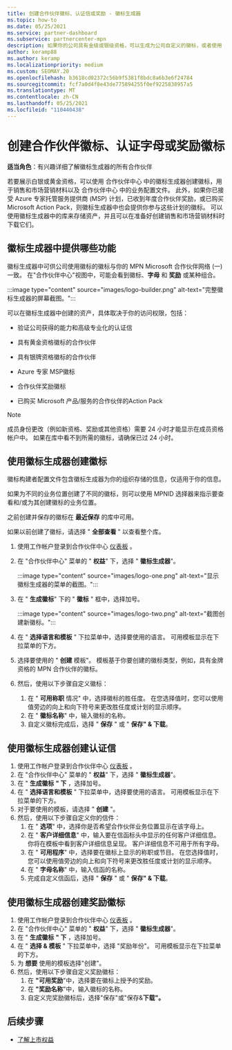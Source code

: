 ```yaml
---
title: 创建合作伙伴徽标、认证信或奖励 - 徽标生成器
ms.topic: how-to
ms.date: 05/25/2021
ms.service: partner-dashboard
ms.subservice: partnercenter-mpn
description: 如果你的公司具有金级或银级资格，可以生成为公司自定义的徽标，或者使用 合作伙伴中心 中的徽标生成器工具请求自定义的认证验证合作伙伴中心。
author: keramp88
ms.author: keramp
ms.localizationpriority: medium
ms.custom: SEOMAY.20
ms.openlocfilehash: b3618cd02372c56b9f5381f8bdc8a6b3e6f24784
ms.sourcegitcommit: fcf7a0d4f8e43de775894255f0ef9225838957a5
ms.translationtype: MT
ms.contentlocale: zh-CN
ms.lasthandoff: 05/25/2021
ms.locfileid: "110440438"
---
```

# <a name="create-a-partner-logo-certified-letter-or-award-logo"></a>创建合作伙伴徽标、认证字母或奖励徽标

**适当角色**：有兴趣详细了解徽标生成器的所有合作伙伴

若要展示白银或黄金资格，可以使用 合作伙伴中心 中的徽标生成器创建徽标，用于销售和市场营销材料以及 合作伙伴中心 中的业务配置文件。 此外，如果你已接受 Azure 专家托管服务提供商 (MSP) 计划，已收到年度合作伙伴奖励，或已购买 Microsoft Action Pack，则徽标生成器中也会提供你参与这些计划的徽标。 可以使用徽标生成器中的库来存储资产，并且可以在准备好创建销售和市场营销材料时下载它们。

## <a name="what-is-available-in-logo-builder"></a>徽标生成器中提供哪些功能

徽标生成器中可供公司使用徽标的徽标与你的 MPN Microsoft 合作伙伴网络 (一) 一致。 在"合作伙伴中心"视图中，可能会看到徽标、**字母** 和 **奖励** 或某种组合。

:::image type="content" source="images/logo-builder.png" alt-text="完整徽标生成器的屏幕截图。":::

可以在徽标生成器中创建的资产，具体取决于你的访问权限，包括：

- 验证公司获得的能力和高级专业化的认证信

- 具有黄金资格徽标的合作伙伴

- 具有银牌资格徽标的合作伙伴

- Azure 专家 MSP徽标

- 合作伙伴奖励徽标

- 已购买 Microsoft 产品/服务的合作伙伴的Action Pack

>[!NOTE]
>成员身份更改（例如新资格、奖励或其他资格）需要 24 小时才能显示在成员资格帐户中。 如果在库中看不到所需的徽标，请确保已过 24 小时。

## <a name="create-a-logo-using-logo-builder"></a>使用徽标生成器创建徽标

徽标构建者配置文件包含徽标生成器为你的组织存储的信息，仅适用于你的信息。

如果为不同的业务位置创建了不同的徽标，则可以使用 MPNID 选择器来指示要查看和/或为其创建徽标的业务位置。

之前创建并保存的徽标在 **最近保存** 的库中可用。

如果以前创建了徽标，请选择 " **全部查看** " 以查看整个库。

1. 使用工作帐户登录到合作伙伴中心 [仪表板](https://partner.microsoft.com/dashboard) 。
1. 在 "合作伙伴中心" 菜单的 " **权益**" 下，选择 " **徽标生成器**"。

   :::image type="content" source="images/logo-one.png" alt-text="显示徽标生成器的菜单的截图。":::
1. 在 " **生成徽标**" 下的 " **徽标** " 框中，选择加号。

   :::image type="content" source="images/logo-two.png" alt-text="截图创建新徽标。":::
1. 在 " **选择语言和模板** " 下拉菜单中，选择要使用的语言。 可用模板显示在下拉菜单的下方。
1. 选择要使用的 " **创建** 模板"。 模板基于你要创建的徽标类型，例如，具有金牌资格的 MPN 合作伙伴的徽标。
1. 然后，使用以下步骤自定义徽标：
    1. 在 " **可用称职** 情况" 中，选择徽标的胜任度。 在您选择值时，您可以使用值旁边的向上和向下符号来更改胜任度或计划的显示顺序。
    1. 在 " **徽标名称**" 中，输入徽标的名称。
    1. 自定义徽标完成后，选择 " **保存** " 或 " **保存" & 下载**。

## <a name="create-a-certified-letter-using-logo-builder"></a>使用徽标生成器创建认证信

1. 使用工作帐户登录到合作伙伴中心 [仪表板](https://partner.microsoft.com/dashboard) 。
1. 在 "合作伙伴中心" 菜单的 " **权益**" 下，选择 " **徽标生成器**"。
1. 在 " **生成徽标** **" 下** ，选择加号。
1. 在 " **选择语言和模板** " 下拉菜单中，选择要使用的语言。 可用模板显示在下拉菜单的下方。
1. 对于要使用的模板，请选择 " **创建** "。
1. 然后，使用以下步骤自定义你的信件：
    1. 在 " **选项**" 中，选择你是否希望合作伙伴业务位置显示在该字母上。
    1. 在 " **客户详细信息**" 中，输入要在信函标头中显示的任何客户详细信息。 你将在模板中看到客户详细信息呈现。 客户详细信息不可用于所有字母。
    1. 在 " **可用程序**" 中，选择要在徽标上显示的称职或节目。 在您选择值时，您可以使用值旁边的向上和向下符号来更改胜任度或计划的显示顺序。
    1. 在 " **字母名称**" 中，输入信函的名称。
    1. 完成自定义信函后，选择 " **保存** " 或 " **保存" & 下载**。

## <a name="create-an-award-logo-using-logo-builder"></a>使用徽标生成器创建奖励徽标

1. 使用工作帐户登录到合作伙伴中心 [仪表板](https://partner.microsoft.com/dashboard) 。
1. 在 "合作伙伴中心" 菜单的 " **权益**" 下，选择 " **徽标生成器**"。
1. 在 " **生成徽标** **" 下** ，选择加号。
1. 在 " **选择 & 模板** " 下拉菜单中，选择 "奖励年份"。 可用模板显示在下拉菜单的下方。
1. 为 **想要** 使用的模板选择"创建"。
1. 然后，使用以下步骤自定义奖励徽标：
    1. 在 **"可用奖励**"中，选择要在徽标上授予的奖励。
    1. 在 **"奖励名称**"中，输入徽标的名称。
    1. 自定义完奖励徽标后，选择"保存"或"保存&**下载"。**

## <a name="next-steps"></a>后续步骤

- [了解上市权益](mpn-learn-about-go-to-market-benefits.md)
